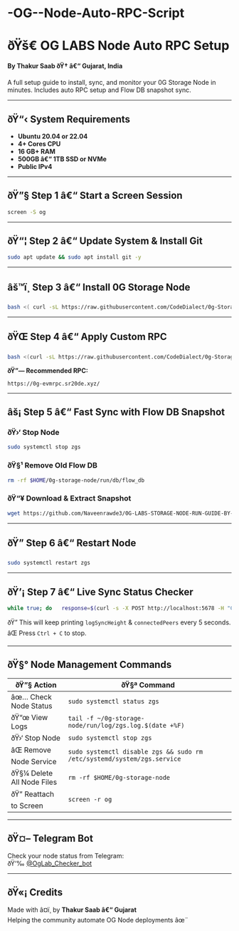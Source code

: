 # -OG--Node-Auto-RPC-Script

# ðŸš€ OG LABS Node Auto RPC Setup
**By Thakur Saab ðŸ† â€“ Gujarat, India**

A full setup guide to install, sync, and monitor your 0G Storage Node in minutes. Includes auto RPC setup and Flow DB snapshot sync.

---

## ðŸ“‹ System Requirements

- **Ubuntu 20.04 or 22.04**
- **4+ Cores CPU**
- **16 GB+ RAM**
- **500GB â€“ 1TB SSD or NVMe**
- **Public IPv4**

---

## ðŸ”§ Step 1 â€“ Start a Screen Session

```bash
screen -S og
```

---

## ðŸ“¦ Step 2 â€“ Update System & Install Git

```bash
sudo apt update && sudo apt install git -y
```

---

## âš™ï¸ Step 3 â€“ Install 0G Storage Node

```bash
bash <( curl -sL https://raw.githubusercontent.com/CodeDialect/0g-Storage-Node/main/0g_node_setup.sh          | sed '/^[ _|\/()]+$/d;/figlet/d;/toilet/d' )      && echo && echo "============================================"      && echo "       Made by Thakur Saab, Gujarat "      && echo "============================================"
```

---

## ðŸŒ Step 4 â€“ Apply Custom RPC

```bash
bash <(curl -sL https://raw.githubusercontent.com/CodeDialect/0g-Storage-Node/main/change_rpc.sh)
```

**ðŸ”— Recommended RPC:**  
```
https://0g-evmrpc.sr20de.xyz/
```

---

## âš¡ Step 5 â€“ Fast Sync with Flow DB Snapshot

### ðŸ›‘ Stop Node

```bash
sudo systemctl stop zgs
```

### ðŸ§¹ Remove Old Flow DB

```bash
rm -rf $HOME/0g-storage-node/run/db/flow_db
```

### ðŸ“¥ Download & Extract Snapshot

```bash
wget https://github.com/Naveenrawde3/0G-LABS-STORAGE-NODE-RUN-GUIDE-BY-NTEK/releases/download/v1.0/flow_db.tar.gz   -O $HOME/0g-storage-node/run/db/flow_db.tar.gz &&   tar -xzvf $HOME/0g-storage-node/run/db/flow_db.tar.gz -C $HOME/0g-storage-node/run/db/
```

---

## ðŸ” Step 6 â€“ Restart Node

```bash
sudo systemctl restart zgs
```

---

## ðŸ’¡ Step 7 â€“ Live Sync Status Checker

```bash
while true; do   response=$(curl -s -X POST http://localhost:5678 -H "Content-Type: application/json"   -d '{"jsonrpc":"2.0","method":"zgs_getStatus","params":[],"id":1}');   logSyncHeight=$(echo $response | jq '.result.logSyncHeight');   connectedPeers=$(echo $response | jq '.result.connectedPeers');   echo -e "logSyncHeight: [32m$logSyncHeight[0m, connectedPeers: [34m$connectedPeers[0m";   sleep 5; done
```

ðŸ” This will keep printing `logSyncHeight` & `connectedPeers` every 5 seconds.  
âŒ Press `Ctrl + C` to stop.

---

## ðŸ§° Node Management Commands

| ðŸ”§ Action                | ðŸ§ª Command                                                              |
|-------------------------|-------------------------------------------------------------------------|
| âœ… Check Node Status     | `sudo systemctl status zgs`                                             |
| ðŸ“œ View Logs            | `tail -f ~/0g-storage-node/run/log/zgs.log.$(date +%F)`                 |
| ðŸ›‘ Stop Node            | `sudo systemctl stop zgs`                                               |
| âŒ Remove Node Service   | `sudo systemctl disable zgs && sudo rm /etc/systemd/system/zgs.service` |
| ðŸ§¼ Delete All Node Files | `rm -rf $HOME/0g-storage-node`                                          |
| ðŸ” Reattach to Screen    | `screen -r og`                                                          |

---

## ðŸ¤– Telegram Bot

Check your node status from Telegram:  
ðŸ‘‰ [@OgLab_Checker_bot](https://t.me/OgLab_Checker_bot)

---

## ðŸ«¡ Credits

Made with â¤ï¸ by **Thakur Saab â€“ Gujarat**  
Helping the community automate OG Node deployments âœ¨
